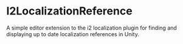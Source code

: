 # I2LocalizationReference
A simple editor extension to the i2 localization plugin for finding and displaying up to date localization references in Unity. 
